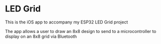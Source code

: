 # LED Grid

This is the iOS app to accompany my ESP32 LED Grid project

The app allows a user to draw an 8x8 design to send to a microcontroller to display on an 8x8 grid via Bluetooth
